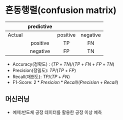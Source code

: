 # 혼동행렬(confusion matrix)

|        | predictive |          |          |
| :----: | :--------: | :------: | :------: |
| Actual |            | positive | negative |
|        |  positive  |    TP    |    FN    |
|        |  negative  |    FP    |    TN    |
- Accuracy(정확도) : $(TP + TN)/ (TP+FN+FP+TN)$
- Precision(정밀도): $TP/(TP+FP)$
- Recall(재현도): $TP/(TP+FN)$
- F1-Score: $2*Presicion* Recall/(Precision+Recall)$

## 머신러닝 
- 예제:반도체 공정 데이터를 활용한 공정 이상 예측






